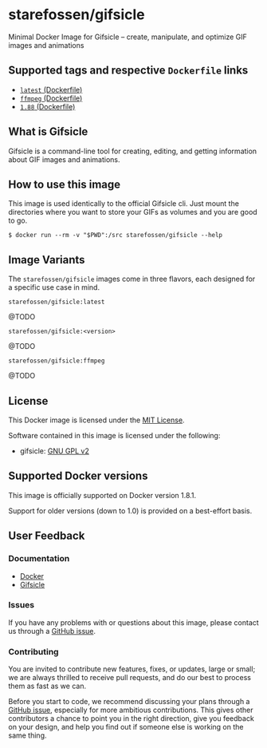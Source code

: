 # starefossen/gifsicle

Minimal Docker Image for Gifsicle – create, manipulate, and optimize GIF images
and animations

## Supported tags and respective `Dockerfile` links

* [`latest` (Dockerfile)](https://github.com/Starefossen/docker-gifsicle/blob/master/Dockerfile)
* [`ffmpeg` (Dockerfile)](https://github.com/Starefossen/docker-gifsicle/blob/master/ffmpeg/Dockerfile)
* [`1.88` (Dockerfile)](https://github.com/Starefossen/docker-gifsicle/blob/v1.88/Dockerfile)

## What is Gifsicle

Gifsicle is a command-line tool for creating, editing, and getting information
about GIF images and animations.

## How to use this image

This image is used identically to the official Gifsicle cli. Just mount the
directories where you want to store your GIFs as volumes and you are good to go.

```
$ docker run --rm -v "$PWD":/src starefossen/gifsicle --help
```

## Image Variants

The `starefossen/gifsicle` images come in three flavors, each designed for a
specific use case in mind.

`starefossen/gifsicle:latest`

@TODO

`starefossen/gifsicle:<version>`

@TODO

`starefossen/gifsicle:ffmpeg`

@TODO

## License

This Docker image is licensed under the [MIT License](https://github.com/Starefossen/docker-gifsicle/blob/master/LICENSE).

Software contained in this image is licensed under the following:

* gifsicle: [GNU GPL v2](https://github.com/kohler/gifsicle/blob/master/COPYING)

## Supported Docker versions

This image is officially supported on Docker version 1.8.1.

Support for older versions (down to 1.0) is provided on a best-effort basis.

## User Feedback

### Documentation

* [Docker](http://docs.docker.com)
* [Gifsicle](http://www.lcdf.org/gifsicle/)

### Issues

If you have any problems with or questions about this image, please contact us
through a [GitHub issue](https://github.com/Starefossen/docker-gifsicle/issues).

### Contributing

You are invited to contribute new features, fixes, or updates, large or small;
we are always thrilled to receive pull requests, and do our best to process them
as fast as we can.

Before you start to code, we recommend discussing your plans through a [GitHub
issue](https://github.com/Starefossen/docker-gifsicle/issues), especially
for more ambitious contributions. This gives other contributors a chance to
point you in the right direction, give you feedback on your design, and help
you find out if someone else is working on the same thing.
